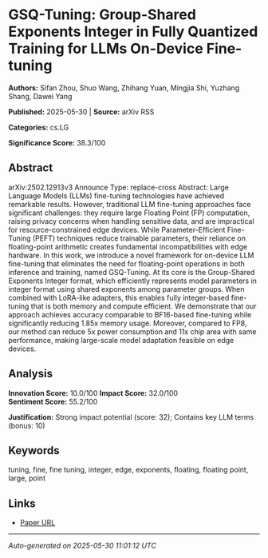 # GSQ-Tuning: Group-Shared Exponents Integer in Fully Quantized Training for LLMs On-Device Fine-tuning

**Authors:** Sifan Zhou, Shuo Wang, Zhihang Yuan, Mingjia Shi, Yuzhang Shang, Dawei Yang

**Published:** 2025-05-30 | **Source:** arXiv RSS

**Categories:** cs.LG

**Significance Score:** 38.3/100

## Abstract

arXiv:2502.12913v3 Announce Type: replace-cross 
Abstract: Large Language Models (LLMs) fine-tuning technologies have achieved remarkable results. However, traditional LLM fine-tuning approaches face significant challenges: they require large Floating Point (FP) computation, raising privacy concerns when handling sensitive data, and are impractical for resource-constrained edge devices. While Parameter-Efficient Fine-Tuning (PEFT) techniques reduce trainable parameters, their reliance on floating-point arithmetic creates fundamental incompatibilities with edge hardware. In this work, we introduce a novel framework for on-device LLM fine-tuning that eliminates the need for floating-point operations in both inference and training, named GSQ-Tuning. At its core is the Group-Shared Exponents Integer format, which efficiently represents model parameters in integer format using shared exponents among parameter groups. When combined with LoRA-like adapters, this enables fully integer-based fine-tuning that is both memory and compute efficient. We demonstrate that our approach achieves accuracy comparable to BF16-based fine-tuning while significantly reducing 1.85x memory usage. Moreover, compared to FP8, our method can reduce 5x power consumption and 11x chip area with same performance, making large-scale model adaptation feasible on edge devices.

## Analysis

**Innovation Score:** 10.0/100
**Impact Score:** 32.0/100  
**Sentiment Score:** 55.2/100

**Justification:** Strong impact potential (score: 32); Contains key LLM terms (bonus: 10)

## Keywords

tuning, fine, fine tuning, integer, edge, exponents, floating, floating point, large, point

## Links

- [Paper URL](https://arxiv.org/abs/2502.12913)

---
*Auto-generated on 2025-05-30 11:01:12 UTC*
